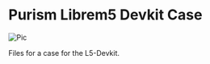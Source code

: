# Purism Librem5 Devkit Case

![Pic](https://emdete.de/l5/devkit_bottomup.png)

Files for a case for the L5-Devkit.

